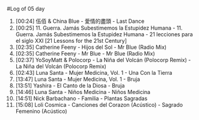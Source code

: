 #Log of 05 day

1. [00:24] 伍佰 & China Blue - 愛情的盡頭 - Last Dance
1. [00:25] 11. Guerra. Jamás Subestimemos la Estupidez Humana - 11. Guerra. Jamás Subestimemos la Estupidez Humana - 21 lecciones para el siglo XXI [21 Lessons for the 21st Century]
1. [02:35] Catherine Feeny - Hijos del Sol - Mr Blue (Radio Mix)
1. [02:35] Catherine Feeny - Mr Blue - Mr Blue (Radio Mix)
1. [02:37] YoSoyMatt & Polocorp - La Niña del Volcán (Polocorp Remix) - La Niña del Volcán (Polocorp Remix)
1. [02:43] Luna Santa - Mujer Medicina, Vol. 1 - Una Con la Tierra
1. [13:47] Luna Santa - Mujer Medicina, Vol. 1 - Bruja
1. [13:51] Yashira - El Canto de la Diosa - Bruja
1. [14:46] Luna Santa - Niños Medicina - Niños Medicina
1. [14:51] Nick Barbachano - Familia - Plantas Sagradas
1. [15:08] Loli Cosmica - Canciones del Corazon (Acústico) - Sagrado Femenino (Acústico)
